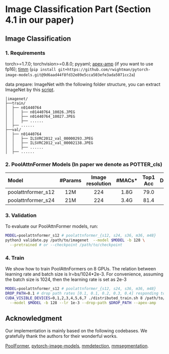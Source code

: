 # Image Classification Part (Section 4.1 in our paper)

## Image Classification
### 1. Requirements

torch>=1.7.0; torchvision>=0.8.0; pyyaml; [apex-amp](https://github.com/NVIDIA/apex) (if you want to use fp16); [timm](https://github.com/rwightman/pytorch-image-models) (`pip install git+https://github.com/rwightman/pytorch-image-models.git@9d6aad44f8fd32e89e5cca503efe3ada5071cc2a`)

data prepare: ImageNet with the following folder structure, you can extract ImageNet by this [script](https://gist.github.com/BIGBALLON/8a71d225eff18d88e469e6ea9b39cef4).

```
│imagenet/
├──train/
│  ├── n01440764
│  │   ├── n01440764_10026.JPEG
│  │   ├── n01440764_10027.JPEG
│  │   ├── ......
│  ├── ......
├──val/
│  ├── n01440764
│  │   ├── ILSVRC2012_val_00000293.JPEG
│  │   ├── ILSVRC2012_val_00002138.JPEG
│  │   ├── ......
│  ├── ......
```



### 2. PoolAttnFormer Models (In paper we denote as POTTER_cls)

| Model    |  #Params | Image resolution | #MACs* | Top1 Acc| Download | Log |
| :---     |   :---:    |  :---: |  :---: |  :---:  |  :---:  | :---:  |
| poolattnformer_s12  |    12M     |   224  |  1.8G |  79.0  | [here]() |[log]() |
| poolattnformer_s24 |   21M     |   224 | 3.4G | 81.4  | [here]()  |[log]() |




### 3. Validation

To evaluate our PoolAttnFormer models, run:

```bash
MODEL=poolattnformer_s12 # poolattnformer_{s12, s24, s36, m36, m48}
python3 validate.py /path/to/imagenet  --model $MODEL -b 128 \
  --pretrained # or --checkpoint /path/to/checkpoint 
```



### 4. Train
We show how to train PoolAttnFormers on 8 GPUs. The relation between learning rate and batch size is lr=bs/1024*2e-3.
For convenience, assuming the batch size is 1024, then the learning rate is set as 2e-3 


```bash
MODEL=poolattnformer_s12 # poolattnformer_{s12, s24, s36, m36, m48}
DROP_PATH=0.1 # drop path rates [0.1, 0.1, 0.2, 0.3, 0.4] responding to model [s12, s24, s36, m36, m48]
CUDA_VISIBLE_DEVICES=0,1,2,3,4,5,6,7 ./distributed_train.sh 8 /path/to/imagenet \
  --model $MODEL -b 128 --lr 1e-3 --drop-path $DROP_PATH --apex-amp
```


## Acknowledgment
Our implementation is mainly based on the following codebases. We gratefully thank the authors for their wonderful works.

[PoolFormer](https://github.com/sail-sg/poolformer), [pytorch-image-models](https://github.com/rwightman/pytorch-image-models), [mmdetection](https://github.com/open-mmlab/mmdetection), [mmsegmentation](https://github.com/open-mmlab/mmsegmentation).


